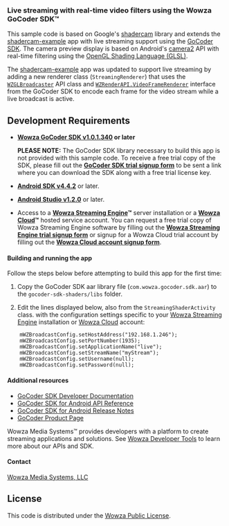 
### Live streaming with real-time video filters using the Wowza GoCoder SDK™

This sample code is based on Google's [shadercam](https://github.com/googlecreativelab/shadercam) library and extends the [shadercam-example](https://github.com/googlecreativelab/shadercam/tree/master/shadercam-example) app with live streaming support using the [GoCoder SDK](https://www.wowza.com/products/gocoder). The camera preview display is based on Android's [camera2](https://developer.android.com/reference/android/hardware/camera2/package-summary.html) API with real-time filtering using the [OpenGL Shading Language (GLSL)](https://developer.android.com/guide/topics/graphics/opengl.html).

The [shadercam-example](https://github.com/googlecreativelab/shadercam/tree/master/shadercam-example) app was updated to support live streaming by adding a new renderer class (`StreamingRenderer`) that uses the [`WZGLBroadcaster`](https://www.wowza.com/resources/gocodersdk/docs/1.0/api-docs-android/com/wowza/gocoder/sdk/api/broadcast/WZGLBroadcaster.html) API class and [`WZRenderAPI.VideoFrameRenderer`](https://www.wowza.com/resources/gocodersdk/docs/1.0/api-docs-android/com/wowza/gocoder/sdk/api/render/WZRenderAPI.VideoFrameRenderer.html) interface from the GoCoder SDK to encode each frame for the video stream while a live broadcast is active.

## Development Requirements

- **[Wowza GoCoder SDK v1.0.1.340](https://www.wowza.com/products/gocoder) or later**

     **PLEASE NOTE:** The GoCoder SDK library necessary to build this app is not provided with this sample code. To receive a free trial copy of the SDK, please fill out the **[GoCoder SDK trial signup form](https://www.wowza.com/products/gocoder/sdk/trial)** to be sent a link where you can download the SDK along with a free trial license key.

- **[Android SDK v4.4.2](https://developer.android.com/studio/index.html)** or later.
- **[Android Studio v1.2.0](https://developer.android.com/studio/index.html)** or later.
- Access to a **[Wowza Streaming Engine](https://www.wowza.com/products/streaming-engine)™** server installation or a **[Wowza Cloud](https://www.wowza.com/products/streaming-cloud)™** hosted service account. You can request a free trial copy of Wowza Streaming Engine software by filling out the **[Wowza Streaming Engine trial signup form](https://www.wowza.com/pricing/trial)** or signup for a Wowza Cloud trial account by filling out the **[Wowza Cloud account signup form](https://www.wowza.com/pricing/cloud-free-trial)**.

#### Building and running the app

Follow the steps below before attempting to build this app for the first time:

1. Copy the GoCoder SDK aar library file (`com.wowza.gocoder.sdk.aar`) to the `gocoder-sdk-shaders/libs` folder.

2. Edit the lines displayed below, also from the `StreamingShaderActivity` class. with the configuration settings specific to your [Wowza Streaming Engine](https://www.wowza.com/products/streaming-engine) installation or [Wowza Cloud](https://www.wowza.com/products/streaming-cloud) account:

```
    mWZBroadcastConfig.setHostAddress("192.168.1.246");
    mWZBroadcastConfig.setPortNumber(1935);
    mWZBroadcastConfig.setApplicationName("live");
    mWZBroadcastConfig.setStreamName("myStream");
    mWZBroadcastConfig.setUsername(null);
    mWZBroadcastConfig.setPassword(null);
```

#### Additional resources
* [GoCoder SDK Developer Documentation](https://www.wowza.com/resources/gocodersdk/docs/1.0/)
* [GoCoder SDK for Android API Reference](https://www.wowza.com/resources/gocodersdk/docs/1.0/api-reference-android/)
* [GoCoder SDK for Android Release Notes](https://www.wowza.com/resources/gocodersdk/docs/1.0/release-notes-android/)
* [GoCoder Product Page](https://www.wowza.com/products/gocoder)

Wowza Media Systems™ provides developers with a platform to create streaming applications and solutions. See [Wowza Developer Tools](https://www.wowza.com/resources/developers) to learn more about our APIs and SDK.

#### Contact
[Wowza Media Systems, LLC](https://www.wowza.com/contact)

## License
This code is distributed under the [Wowza Public License](https://github.com/WowzaMediaSystems/gocoder-sdk-camera2-shaders/blob/master/LICENSE).
